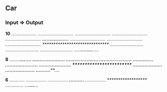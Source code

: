 ## Car

### Input	=>	Output

**10**
			..........**********..........
			.........*..........*.........
			........*............*........
			.......*..............*.......
			......*................*......
			******..................******
			*............................*
			*............................*
			*............................*
			******************************
			.....*....*........*....*.....
			.....*....*........*....*.....
			.....*....*........*....*.....
			.....******........******.....

		
**8**
			........********........
			.......*........*.......
			......*..........*......
			.....*............*.....
			*****..............*****
			*......................*
			*......................*
			************************
			....*...*......*...*....
			....*...*......*...*....
			....*****......*****....

		
**6**
			......******......
			.....*......*.....
			....*........*....
			****..........****
			*................*
			******************
			...*..*....*..*...
			...****....****...